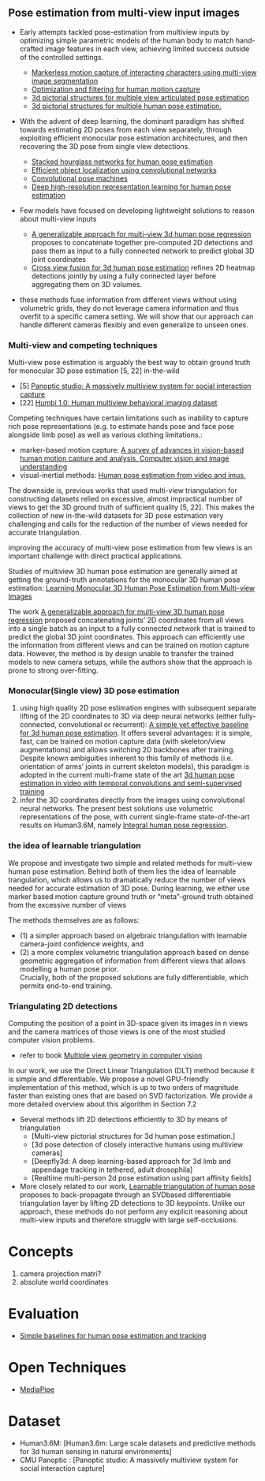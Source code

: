 ## Pose estimation from multi-view input images
- Early attempts tackled pose-estimation from multiview
inputs by optimizing simple parametric models of the
human body to match hand-crafted image features in each
view, achieving limited success outside of the controlled
settings.
    - [Markerless motion capture of interacting characters using multi-view image segmentation](https://ieeexplore.ieee.org/document/5995424)
    - [Optimization and filtering for human motion
capture](https://www.tnt.uni-hannover.de/papers/data/611/611_1.pdf)
    - [3d pictorial structures for multiple view articulated pose estimation](https://ieeexplore.ieee.org/document/6619308)
    - [3d pictorial structures for multiple human pose estimation.](https://ieeexplore.ieee.org/document/6909612)
- With the advent of deep learning, the dominant
paradigm has shifted towards estimating 2D poses from
each view separately, through exploiting efficient monocular
pose estimation architectures, and then
recovering the 3D pose from single view detections.
    - [Stacked hourglass networks for human pose estimation](https://arxiv.org/abs/1603.06937)
    - [Efficient object localization using
convolutional networks](https://arxiv.org/abs/1411.4280)
    - [Convolutional pose machines](https://arxiv.org/pdf/1602.00134.pdf)
    - [Deep high-resolution representation learning for human pose estimation](https://arxiv.org/pdf/1902.09212.pdf)

- Few models have focused on developing lightweight
solutions to reason about multi-view inputs
    - [A generalizable approach for multi-view 3d human pose regression](https://arxiv.org/abs/1804.10462) proposes to concatenate together pre-computed 2D
detections and pass them as input to a fully connected
network to predict global 3D joint coordinates
    - [Cross view fusion for 3d human pose estimation](https://arxiv.org/abs/1909.01203) refines 2D heatmap detections jointly by using a fully
connected layer before aggregating them on 3D volumes.
- these methods
fuse information from different views without using
volumetric grids, they do not leverage camera information
and thus overfit to a specific camera setting. We will show
that our approach can handle different cameras flexibly and
even generalize to unseen ones.
### Multi-view and competing techniques
Multi-view pose estimation is arguably the best way to obtain ground truth
for monocular 3D pose estimation [5, 22] in-the-wild

- [5] [Panoptic studio: A massively
multiview system for social interaction capture]()
- [22] [Humbi 1.0: Human multiview behavioral imaging dataset]()

Competing techniques have certain limitations such as inability to capture rich pose
representations (e.g. to estimate hands pose and face pose
alongside limb pose) as well as various clothing limitations.:
- marker-based motion capture: [A survey of
advances in vision-based human motion capture and analysis.
Computer vision and image understanding]()
- visual-inertial methods: [Human
pose estimation from video and imus.]()

The downside is, previous works that used multi-view triangulation for constructing datasets relied on excessive, almost impractical number of views to get the 3D ground truth of sufficient quality [5, 22]. This makes the collection of
new in-the-wild datasets for 3D pose estimation very challenging and calls for the reduction of the number of views needed for accurate triangulation.

improving the accuracy
of multi-view pose estimation from few views is an
important challenge with direct practical applications.

Studies of multiview 3D human pose estimation are generally aimed at getting
the ground-truth annotations for the monocular 3D human
pose estimation: [Learning Monocular 3D Human Pose Estimation from Multi-view Images](https://arxiv.org/pdf/1803.04775.pdf)

The work [A generalizable approach for multi-view 3D human pose regression](https://arxiv.org/abs/1804.10462) proposed concatenating joints’ 2D coordinates from all views into a single
batch as an input to a fully connected network that is
trained to predict the global 3D joint coordinates. This approach
can efficiently use the information from different
views and can be trained on motion capture data. However,
the method is by design unable to transfer the trained
models to new camera setups, while the authors show that
the approach is prone to strong over-fitting.

### Monocular(Single view) 3D pose estimation
1. using high quality 2D pose estimation engines with subsequent
separate lifting of the 2D coordinates to 3D via deep neural
networks (either fully-connected, convolutional or recurrent): [A simple
yet effective baseline for 3d human pose estimation](https://arxiv.org/abs/1705.03098). It offers several advantages:
it is simple, fast, can be trained on motion capture
data (with skeleton/view augmentations) and allows switching
2D backbones after training. Despite known ambiguities
inherent to this family of methods (i.e. orientation of
arms’ joints in current skeleton models), this paradigm is
adopted in the current multi-frame state of the art [3d
human pose estimation in video with temporal convolutions
and semi-supervised training](https://arxiv.org/pdf/1811.11742.pdf)
2. infer the 3D coordinates directly
from the images using convolutional neural networks. The
present best solutions use volumetric representations of the
pose, with current single-frame state-of-the-art results on
Human3.6M, namely [Integral human pose regression](https://arxiv.org/pdf/1711.08229.pdf).
### the idea of learnable triangulation
We propose and investigate two simple
and related methods for multi-view human pose estimation. Behind both of them lies the idea of learnable trangulation, which allows us to dramatically reduce the number of views needed for accurate estimation of 3D pose. During learning, we either use marker based motion capture ground truth or “meta”-ground truth obtained from the excessive number of views

The methods themselves are as follows:
- (1) a simpler approach based on algebraic triangulation with learnable camera-joint confidence weights, and
- (2) a more complex volumetric triangulation approach based on dense geometric aggregation of information from different views that allows modelling a human pose prior.<br> Crucially, both of the proposed solutions are fully differentiable, which permits
end-to-end training.
### Triangulating 2D detections
Computing the position of a point in 3D-space given its images in n views
and the camera matrices of those views is one of the most studied computer vision problems.
- refer to book [Multiple view geometry in computer vision](https://drive.google.com/file/d/1IcfX9ODlmKlHOxta8de2tsLwfNT3x7tR/view?usp=sharing)


In our work,
we use the Direct Linear Triangulation (DLT) method
because it is simple and differentiable. We propose a novel
GPU-friendly implementation of this method, which is up
to two orders of magnitude faster than existing ones that are
based on SVD factorization. We provide a more detailed
overview about this algorithm in Section 7.2
- Several methods lift 2D detections efficiently to 3D by
means of triangulation
    - [Multi-view pictorial structures for 3d human
pose estimation.]
    - [3d pose detection of closely interactive humans using multiview
cameras]
    - [Deepfly3d: A deep
learning-based approach for 3d limb and appendage tracking
in tethered, adult drosophila]
    - [Realtime multi-person 2d pose estimation using part affinity
fields]
- More closely related to
our work, [Learnable triangulation of human pose](https://arxiv.org/abs/1905.05754) proposes to back-propagate through an SVDbased
differentiable triangulation layer by lifting 2D detections
to 3D keypoints. Unlike our approach, these methods
do not perform any explicit reasoning about multi-view inputs
and therefore struggle with large self-occlusions.
# Concepts
1. camera projection matri?
2. absolute world coordinates

# Evaluation
- [Simple baselines for human pose estimation and tracking](https://arxiv.org/pdf/1804.06208.pdf)

# Open Techniques
- [MediaPipe](https://google.github.io/mediapipe/solutions/pose.html)

# Dataset
- Human3.6M: [Human3.6m:
Large scale datasets and predictive methods for 3d
human sensing in natural environments]
- CMU Panoptic : [Panoptic studio: A massively
multiview system for social interaction capture]
